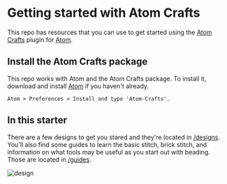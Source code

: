 # Getting started with Atom Crafts
This repo has resources that you can use to get started using the [Atom Crafts](https://github.com/simpsoka/atom-crafts) plugin for [Atom](https://atom.io/).

## Install the Atom Crafts package

This repo works with Atom and the Atom Crafts package. To install it, download and install [Atom](https://atom.io/) if you haven't already. 

```
Atom > Preferences > Install and type 'Atom-Crafts'.
```

## In this starter 

There are a few designs to get you stared and they're located in [/designs](https://github.com/simpsoka/atom-craft-starter/tree/master/designs). You'll also find some guides to learn the basic stitch, brick stitch, and information on what tools may be useful as you start out with beading. Those are located in [/guides](https://github.com/simpsoka/atom-craft-starter/tree/master/guides). 

![design](https://d.pr/free/i/DIkz4E+)
